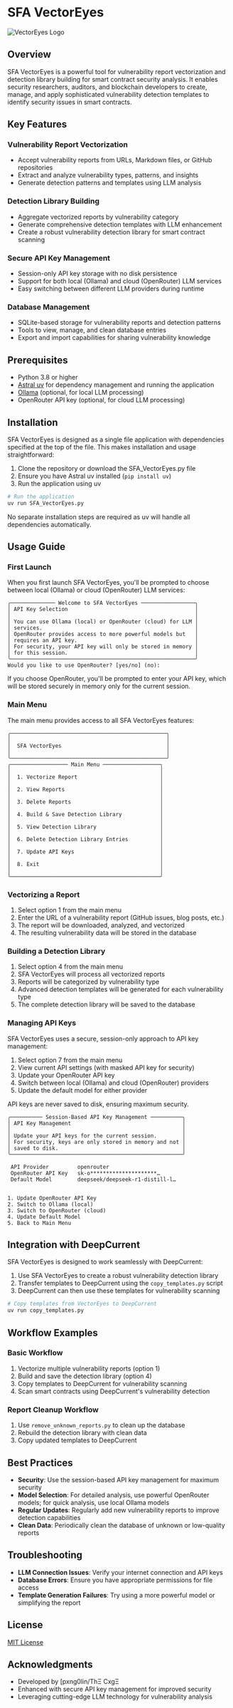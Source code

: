 # SFA VectorEyes

![VectorEyes Logo](vectoreyes_logo.jpg)

## Overview

SFA VectorEyes is a powerful tool for vulnerability report vectorization and detection library building for smart contract security analysis. It enables security researchers, auditors, and blockchain developers to create, manage, and apply sophisticated vulnerability detection templates to identify security issues in smart contracts.

## Key Features

### Vulnerability Report Vectorization
- Accept vulnerability reports from URLs, Markdown files, or GitHub repositories
- Extract and analyze vulnerability types, patterns, and insights
- Generate detection patterns and templates using LLM analysis

### Detection Library Building
- Aggregate vectorized reports by vulnerability category
- Generate comprehensive detection templates with LLM enhancement
- Create a robust vulnerability detection library for smart contract scanning

### Secure API Key Management
- Session-only API key storage with no disk persistence
- Support for both local (Ollama) and cloud (OpenRouter) LLM services
- Easy switching between different LLM providers during runtime

### Database Management
- SQLite-based storage for vulnerability reports and detection patterns
- Tools to view, manage, and clean database entries
- Export and import capabilities for sharing vulnerability knowledge

## Prerequisites

- Python 3.8 or higher
- [Astral uv](https://astral.sh/uv) for dependency management and running the application
- [Ollama](https://ollama.ai/) (optional, for local LLM processing)
- OpenRouter API key (optional, for cloud LLM processing)

## Installation

SFA VectorEyes is designed as a single file application with dependencies specified at the top of the file. This makes installation and usage straightforward:

1. Clone the repository or download the SFA_VectorEyes.py file
2. Ensure you have Astral uv installed (`pip install uv`)
3. Run the application using uv

```bash
# Run the application
uv run SFA_VectorEyes.py
```

No separate installation steps are required as uv will handle all dependencies automatically.

## Usage Guide

### First Launch

When you first launch SFA VectorEyes, you'll be prompted to choose between local (Ollama) or cloud (OpenRouter) LLM services:

```
╭────────────── Welcome to SFA VectorEyes ─────────────────╮
│ API Key Selection                                        │
│                                                          │
│ You can use Ollama (local) or OpenRouter (cloud) for LLM │
│ services.                                                │
│ OpenRouter provides access to more powerful models but   │
│ requires an API key.                                     │
│ For security, your API key will only be stored in memory │
│ for this session.                                        │
╰──────────────────────────────────────────────────────────╯
Would you like to use OpenRouter? [yes/no] (no):
```

If you choose OpenRouter, you'll be prompted to enter your API key, which will be stored securely in memory only for the current session.

### Main Menu

The main menu provides access to all SFA VectorEyes features:

```
╭─────────────────────────────────────────────────╮
│                                                 │
│  SFA VectorEyes                                 │
│                                                 │
╰─────────────────────────────────────────────────╯
╭────────────────── Main Menu ──────────────────╮
│                                               │
│  1. Vectorize Report                          │
│                                               │
│  2. View Reports                              │
│                                               │
│  3. Delete Reports                            │
│                                               │
│  4. Build & Save Detection Library            │
│                                               │
│  5. View Detection Library                    │
│                                               │
│  6. Delete Detection Library Entries          │
│                                               │
│  7. Update API Keys                           │
│                                               │
│  8. Exit                                      │
│                                               │
╰───────────────────────────────────────────────╯
```

### Vectorizing a Report

1. Select option 1 from the main menu
2. Enter the URL of a vulnerability report (GitHub issues, blog posts, etc.)
3. The report will be downloaded, analyzed, and vectorized
4. The resulting vulnerability data will be stored in the database

### Building a Detection Library

1. Select option 4 from the main menu
2. SFA VectorEyes will process all vectorized reports
3. Reports will be categorized by vulnerability type
4. Advanced detection templates will be generated for each vulnerability type
5. The complete detection library will be saved to the database

### Managing API Keys

SFA VectorEyes uses a secure, session-only approach to API key management:

1. Select option 7 from the main menu
2. View current API settings (with masked API key for security)
3. Update your OpenRouter API key
4. Switch between local (Ollama) and cloud (OpenRouter) providers
5. Update the default model for either provider

API keys are never saved to disk, ensuring maximum security.

```
╭────────── Session-Based API Key Management ──────────╮
│ API Key Management                                   │
│                                                      │
│ Update your API keys for the current session.        │
│ For security, keys are only stored in memory and not │
│ saved to disk.                                       │
╰──────────────────────────────────────────────────────╯
                                                        
 API Provider         openrouter                        
 OpenRouter API Key   sk-o*********************…        
 Default Model        deepseek/deepseek-r1-distill-l…   
                                                        

1. Update OpenRouter API Key
2. Switch to Ollama (local)
3. Switch to OpenRouter (cloud)
4. Update Default Model
5. Back to Main Menu
```

## Integration with DeepCurrent

SFA VectorEyes is designed to work seamlessly with DeepCurrent:

1. Use SFA VectorEyes to create a robust vulnerability detection library
2. Transfer templates to DeepCurrent using the `copy_templates.py` script
3. DeepCurrent can then use these templates for vulnerability scanning

```bash
# Copy templates from VectorEyes to DeepCurrent
uv run copy_templates.py
```

## Workflow Examples

### Basic Workflow

1. Vectorize multiple vulnerability reports (option 1)
2. Build and save the detection library (option 4)
3. Copy templates to DeepCurrent for vulnerability scanning
4. Scan smart contracts using DeepCurrent's vulnerability detection

### Report Cleanup Workflow

1. Use `remove_unknown_reports.py` to clean up the database
2. Rebuild the detection library with clean data
3. Copy updated templates to DeepCurrent

## Best Practices

- **Security**: Use the session-based API key management for maximum security
- **Model Selection**: For detailed analysis, use powerful OpenRouter models; for quick analysis, use local Ollama models
- **Regular Updates**: Regularly add new vulnerability reports to improve detection capabilities
- **Clean Data**: Periodically clean the database of unknown or low-quality reports

## Troubleshooting

- **LLM Connection Issues**: Verify your internet connection and API keys
- **Database Errors**: Ensure you have appropriate permissions for file access
- **Template Generation Failures**: Try using a more powerful model or simplifying the report

## License

[MIT License](LICENSE)

## Acknowledgments

- Developed by [pxng0lin/ThΞ CxgΞ
- Enhanced with secure API key management for improved security
- Leveraging cutting-edge LLM technology for vulnerability analysis
